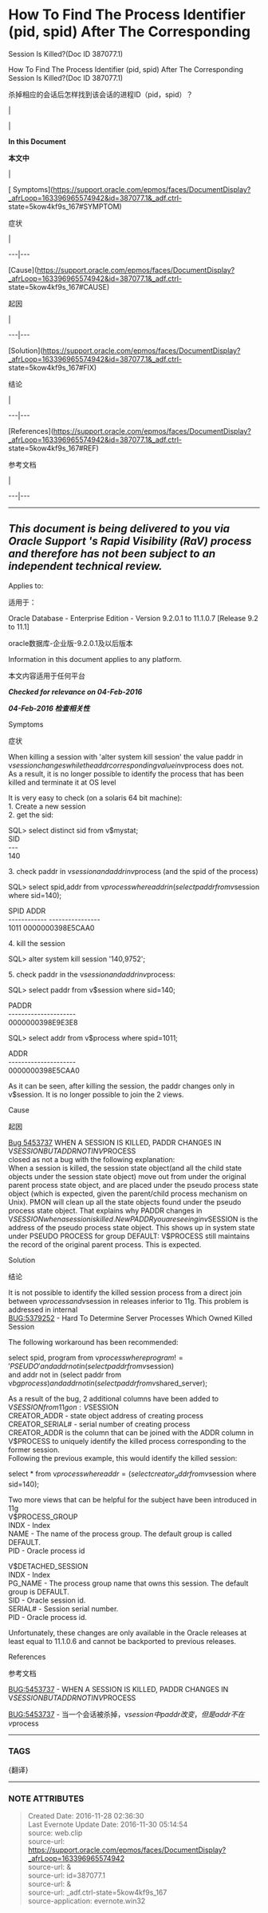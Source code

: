 # How To Find The Process Identifier (pid, spid) After The Corresponding
Session Is Killed?(Doc ID 387077.1)

How To Find The Process Identifier (pid, spid) After The Corresponding Session
Is Killed?(Doc ID 387077.1)

杀掉相应的会话后怎样找到该会话的进程ID（pid，spid）？

  

|

|

  

 **In this Document**

 **本文中**

|

[
Symptoms](https://support.oracle.com/epmos/faces/DocumentDisplay?_afrLoop=163396965574942&id=387077.1&_adf.ctrl-
state=5kow4kf9s_167#SYMPTOM)

症状

|

  
  
  
---|---  
  
[Cause](https://support.oracle.com/epmos/faces/DocumentDisplay?_afrLoop=163396965574942&id=387077.1&_adf.ctrl-
state=5kow4kf9s_167#CAUSE)

起因

|

  
  
  
---|---  
  
[Solution](https://support.oracle.com/epmos/faces/DocumentDisplay?_afrLoop=163396965574942&id=387077.1&_adf.ctrl-
state=5kow4kf9s_167#FIX)

结论

|

  
  
  
---|---  
  
[References](https://support.oracle.com/epmos/faces/DocumentDisplay?_afrLoop=163396965574942&id=387077.1&_adf.ctrl-
state=5kow4kf9s_167#REF)

参考文档

|

  
  
  
---|---  
  
* * *

 _This document is being delivered to you via Oracle Support 's Rapid
Visibility (RaV) process and therefore has not been subject to an independent
technical review._  
---  
  
  

Applies to:

适用于：

Oracle Database - Enterprise Edition - Version 9.2.0.1 to 11.1.0.7 [Release
9.2 to 11.1]

oracle数据库-企业版-9.2.0.1及以后版本

Information in this document applies to any platform.

本文内容适用于任何平台

***Checked for relevance on 04-Feb-2016***

***04-Feb-2016 检查相关性***

  
  

  

Symptoms

症状

When killing a session with 'alter system kill session' the value paddr in
v$session changes while the addr corresponding value in v$process does not.  
As a result, it is no longer possible to identify the process that has been
killed and terminate it at OS level  
  
It is very easy to check (on a solaris 64 bit machine):  
1\. Create a new session  
2\. get the sid:

SQL> select distinct sid from v$mystat;  
SID  
\---  
140

  
3\. check paddr in v$session and addr in v$process (and the spid of the
process)

SQL> select spid,addr from v$process where addr in (select paddr from  
v$session where sid=140);  
  
SPID ADDR  
\------------ ----------------  
1011 0000000398E5CAA0

  
4\. kill the session

SQL> alter system kill session '140,9752';

  
  
5\. check paddr in the v$session and addr in v$process:

SQL> select paddr from v$session where sid=140;  
  
PADDR  
\---------------------  
0000000398E9E3E8  
  
SQL> select addr from v$process where spid=1011;  
  
ADDR  
\---------------------  
0000000398E5CAA0

  
As it can be seen, after killing the session, the paddr changes only in
v$session. It is no longer possible to join the 2 views.  
  

  

Cause

起因

[Bug
5453737](https://support.oracle.com/epmos/faces/BugDisplay?parent=DOCUMENT&sourceId=387077.1&id=5453737)
WHEN A SESSION IS KILLED, PADDR CHANGES IN V$SESSION BUT ADDR NOT IN V$PROCESS  
closed as not a bug with the following explanation:  
When a session is killed, the session state object(and all the child state
objects under the session state object) move out from under the original
parent process state object, and are placed under the pseudo process state
object (which is expected, given the parent/child process mechanism on Unix).
PMON will clean up all the state objects found under the pseudo process state
object. That explains why PADDR changes in V$SESSION when a session is killed.
New PADDR you are seeing in v$SESSION is the address of the pseudo process
state object. This shows up in system state under PSEUDO PROCESS for group
DEFAULT: V$PROCESS still maintains the record of the original parent process.
This is expected.  
  

  

Solution

结论

It is not possible to identify the killed session process from a direct join
between v$process and v$session in releases inferior to 11g. This problem is
addressed in internal  
[BUG:5379252](https://support.oracle.com/epmos/faces/BugDisplay?parent=DOCUMENT&sourceId=387077.1&id=5379252)
\- Hard To Determine Server Processes Which Owned Killed Session  
  
The following workaround has been recommended:  
  

select spid, program from v$process  
    where program!= 'PSEUDO'  
    and addr not in (select paddr from v$session)  
    and addr not in (select paddr from v$bgprocess)  
    and addr not in (select paddr from v$shared_server);

  
As a result of the bug, 2 additional columns have been added to V$SESSION from
11g on:  
V$SESSION  
CREATOR_ADDR - state object address of creating process  
CREATOR_SERIAL# - serial number of creating process  
CREATOR_ADDR is the column that can be joined with the ADDR column in
V$PROCESS to uniquely identify the killed process corresponding to the former
session.  
Following the previous example, this would identify the killed session:

select * from v$process where addr=(select creator_addr from v$session where
sid=140);

  
Two more views that can be helpful for the subject have been introduced in 11g  
V$PROCESS_GROUP  
INDX - Index  
NAME - The name of the process group. The default group is called DEFAULT.  
PID - Oracle process id  
  
V$DETACHED_SESSION  
INDX - Index  
PG_NAME - The process group name that owns this session. The default group is
DEFAULT.  
SID - Oracle session id.  
SERIAL# - Session serial number.  
PID - Oracle process id.  
  
Unfortunately, these changes are only available in the Oracle releases at
least equal to 11.1.0.6 and cannot be backported to previous releases.  
  

  

References

参考文档

  

[BUG:5453737](https://support.oracle.com/epmos/faces/BugDisplay?parent=DOCUMENT&sourceId=387077.1&id=5453737)
\- WHEN A SESSION IS KILLED, PADDR CHANGES IN V$SESSION BUT ADDR NOT IN
V$PROCESS

[BUG:5453737](https://support.oracle.com/epmos/faces/BugDisplay?parent=DOCUMENT&sourceId=387077.1&id=5453737)
\- 当一个会话被杀掉，v$session中paddr改变，但是addr不在v$process  
  
  



---
### TAGS
{翻译}

---
### NOTE ATTRIBUTES
>Created Date: 2016-11-28 02:36:30  
>Last Evernote Update Date: 2016-11-30 05:14:54  
>source: web.clip  
>source-url: https://support.oracle.com/epmos/faces/DocumentDisplay?_afrLoop=163396965574942  
>source-url: &  
>source-url: id=387077.1  
>source-url: &  
>source-url: _adf.ctrl-state=5kow4kf9s_167  
>source-application: evernote.win32  